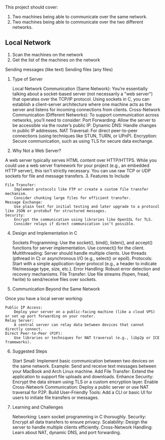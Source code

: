This project should cover:

1. Two machines being able to communicate over the same network.
2. Two machines being able to communicate over the two different networks.

## Local Network

1. Scan the machines on the network
2. Get the list of the machines on the network

Sending messages (like text)
Sending files (any files)

1. Type of Server

   Local Network Communication (Same Network): You’re essentially talking about a socket-based server (not necessarily a "web server") that operates over the TCP/IP protocol. Using sockets in C, you can establish a client-server architecture where one machine acts as the server and listens for incoming connections from clients.
   Cross-Network Communication (Different Networks): To support communication across networks, you’ll need to consider:
   Port Forwarding: Allow the server to be accessible via the router’s public IP.
   Dynamic DNS: Handle changes in public IP addresses.
   NAT Traversal: For direct peer-to-peer connections (using techniques like STUN, TURN, or UPnP).
   Encryption: Secure communication, such as using TLS for secure data exchange.

2. Why Not a Web Server?

A web server typically serves HTML content over HTTP/HTTPS. While you could use a web server framework for your project (e.g., an embedded HTTP server), this isn't strictly necessary. You can use raw TCP or UDP sockets for file and message transfers. 3. Features to Include

    File Transfer:
        Implement protocols like FTP or create a custom file transfer mechanism.
        Consider chunking large files for efficient transfer.
    Message Exchange:
        Use plain text for initial testing and later upgrade to a protocol like JSON or protobuf for structured messages.
    Security:
        Encrypt the communication using libraries like OpenSSL for TLS.
        Consider relays if direct communication isn’t possible.

4. Design and Implementation in C

   Sockets Programming: Use the socket(), bind(), listen(), and accept() functions for server implementation. Use connect() for the client.
   Multithreading:
   Server should handle multiple clients. Use threads (pthread in C) or asynchronous I/O (e.g., select() or epoll).
   Protocols:
   Start with a simple application-layer protocol (e.g., a header to indicate file/message type, size, etc.).
   Error Handling:
   Robust error detection and recovery mechanisms.
   File Transfer:
   Use file streams (fopen, fread, fwrite) to send/receive files over sockets.

5. Communication Beyond the Same Network

Once you have a local server working:

    Public IP Access:
        Deploy your server on a public-facing machine (like a cloud VPS) or set up port forwarding on your router.
    Relay Server:
        A central server can relay data between devices that cannot directly connect.
    Direct Peer-to-Peer (P2P):
        Use libraries or techniques for NAT traversal (e.g., libp2p or ICE frameworks).

6. Suggested Steps

   Start Small:
   Implement basic communication between two devices on the same network.
   Example: Send and receive text messages between your MacBook and Arch Linux machine.
   Add File Transfer:
   Extend the application to support file uploads and downloads.
   Enhance Security:
   Encrypt the data stream using TLS or a custom encryption layer.
   Enable Cross-Network Communication:
   Deploy a public server or use NAT traversal for P2P.
   Build User-Friendly Tools:
   Add a CLI or basic UI for users to initiate file transfers or messages.

7. Learning and Challenges

   Networking: Learn socket programming in C thoroughly.
   Security: Encrypt all data transfers to ensure privacy.
   Scalability: Design the server to handle multiple clients efficiently.
   Cross-Network Handling: Learn about NAT, dynamic DNS, and port forwarding.
